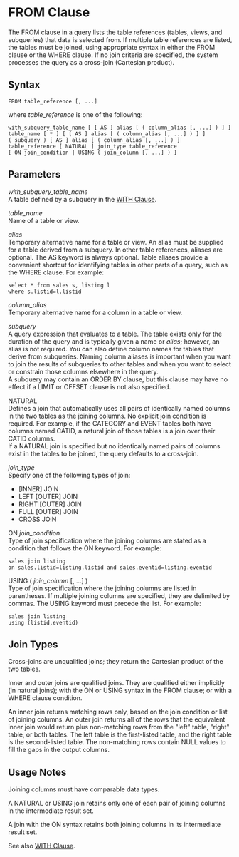 # FROM Clause<a name="r_FROM_clause30"></a>

The FROM clause in a query lists the table references \(tables, views, and subqueries\) that data is selected from\. If multiple table references are listed, the tables must be joined, using appropriate syntax in either the FROM clause or the WHERE clause\. If no join criteria are specified, the system processes the query as a cross\-join \(Cartesian product\)\. 

## Syntax<a name="r_FROM_clause30-synopsis"></a>

```
FROM table_reference [, ...]
```

where *table\_reference* is one of the following: 

```
with_subquery_table_name [ [ AS ] alias [ ( column_alias [, ...] ) ] ]
table_name [ * ] [ [ AS ] alias [ ( column_alias [, ...] ) ] ]
( subquery ) [ AS ] alias [ ( column_alias [, ...] ) ]
table_reference [ NATURAL ] join_type table_reference
[ ON join_condition | USING ( join_column [, ...] ) ]
```

## Parameters<a name="r_FROM_clause30-parameters"></a>

 *with\_subquery\_table\_name*   
A table defined by a subquery in the [WITH Clause](r_WITH_clause.md)\. 

 *table\_name*   
Name of a table or view\. 

 *alias*   
Temporary alternative name for a table or view\. An alias must be supplied for a table derived from a subquery\. In other table references, aliases are optional\. The AS keyword is always optional\. Table aliases provide a convenient shortcut for identifying tables in other parts of a query, such as the WHERE clause\. For example:   

```
select * from sales s, listing l
where s.listid=l.listid
```

 *column\_alias*   
Temporary alternative name for a column in a table or view\. 

 *subquery*   
A query expression that evaluates to a table\. The table exists only for the duration of the query and is typically given a name or *alias*; however, an alias is not required\. You can also define column names for tables that derive from subqueries\. Naming column aliases is important when you want to join the results of subqueries to other tables and when you want to select or constrain those columns elsewhere in the query\.   
A subquery may contain an ORDER BY clause, but this clause may have no effect if a LIMIT or OFFSET clause is not also specified\. 

NATURAL   
Defines a join that automatically uses all pairs of identically named columns in the two tables as the joining columns\. No explicit join condition is required\. For example, if the CATEGORY and EVENT tables both have columns named CATID, a natural join of those tables is a join over their CATID columns\.   
If a NATURAL join is specified but no identically named pairs of columns exist in the tables to be joined, the query defaults to a cross\-join\. 

 *join\_type*   
Specify one of the following types of join:   
+ \[INNER\] JOIN 
+ LEFT \[OUTER\] JOIN 
+ RIGHT \[OUTER\] JOIN 
+ FULL \[OUTER\] JOIN 
+ CROSS JOIN 

ON *join\_condition*   
Type of join specification where the joining columns are stated as a condition that follows the ON keyword\. For example:   

```
sales join listing
on sales.listid=listing.listid and sales.eventid=listing.eventid
```

USING \( *join\_column* \[, \.\.\.\] \)   
Type of join specification where the joining columns are listed in parentheses\. If multiple joining columns are specified, they are delimited by commas\. The USING keyword must precede the list\. For example:   

```
sales join listing
using (listid,eventid)
```

## Join Types<a name="r_FROM_clause30-join-types"></a>

Cross\-joins are unqualified joins; they return the Cartesian product of the two tables\. 

Inner and outer joins are qualified joins\. They are qualified either implicitly \(in natural joins\); with the ON or USING syntax in the FROM clause; or with a WHERE clause condition\. 

An inner join returns matching rows only, based on the join condition or list of joining columns\. An outer join returns all of the rows that the equivalent inner join would return plus non\-matching rows from the "left" table, "right" table, or both tables\. The left table is the first\-listed table, and the right table is the second\-listed table\. The non\-matching rows contain NULL values to fill the gaps in the output columns\. 

## Usage Notes<a name="r_FROM_clause_usage_notes"></a>

Joining columns must have comparable data types\. 

A NATURAL or USING join retains only one of each pair of joining columns in the intermediate result set\. 

A join with the ON syntax retains both joining columns in its intermediate result set\. 

See also [WITH Clause](r_WITH_clause.md)\. 